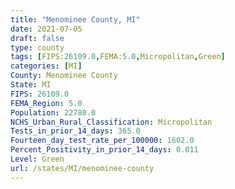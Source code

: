 ```yaml
---
title: "Menominee County, MI"
date: 2021-07-05
draft: false
type: county
tags: [FIPS:26109.0,FEMA:5.0,Micropolitan,Green]
categories: [MI]
County: Menominee County
State: MI
FIPS: 26109.0
FEMA_Region: 5.0
Population: 22780.0
NCHS_Urban_Rural_Classification: Micropolitan
Tests_in_prior_14_days: 365.0
Fourteen_day_test_rate_per_100000: 1602.0
Percent_Positivity_in_prior_14_days: 0.011
Level: Green
url: /states/MI/menominee-county
---
```



